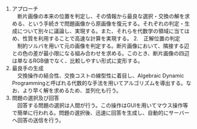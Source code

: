 1. アプローチ  
　断片画像の本来の位置を判定し、その情報から最良な選択・交換の解を求める、という手続きで問題画像から原画像を復元する。それぞれの判定・生成について別々に議論し、実現する。また、それらを代数学の領域に当てはめ、性質を利用することで高速な計算を実現する。
2.　正解位置の判定  
　制約ソルバを用いて元の画像を判定する。断片画像において、隣接する辺との色の差が最小限になる組み合わせを求める。このとき、断片画像の四辺は単なるRGB値でなく、比較しやすい形式に変形する。
3. 最良手の生成  
　交換操作の結合性、交換コストの線型性に着目し、Algebraic Dynamic Programmingと呼ばれる代数的な手法を用いてアルゴリズムを導出する。なお、より早く解を求めるため、並列化も行う。
4. 問題の選択及び回答  
　回答する問題の選択は人間が行う。この操作はGUIを用いてマウス操作等で簡単に行われる。問題の選択後、迅速に回答を生成し、自動的にサーバーへ回答の送信を行う。
